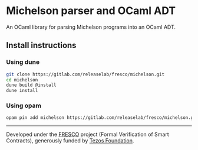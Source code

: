 # Michelson parser and OCaml ADT

An OCaml library for parsing Michelson programs into an OCaml ADT.

## Install instructions

### Using dune

```bash
git clone https://gitlab.com/releaselab/fresco/michelson.git
cd michelson
dune build @install
dune install
```

### Using opam
```bash
opam pin add michelson https://gitlab.com/releaselab/fresco/michelson.git
```

---

Developed under the [FRESCO](https://release.di.ubi.pt/projects/fresco.html)
project (Formal Verification of Smart Contracts), generously funded by [Tezos
Foundation](https://tezos.foundation).
